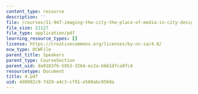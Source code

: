 ```yaml
---
content_type: resource
description: ''
file: /courses/11-947-imaging-the-city-the-place-of-media-in-city-design-and-development-fall-1998/4d0982c97d29a4c3cf91e568abc8568a_4.pdf
file_size: 21127
file_type: application/pdf
learning_resource_types: []
license: https://creativecommons.org/licenses/by-nc-sa/4.0/
ocw_type: OCWFile
parent_title: Speakers
parent_type: CourseSection
parent_uid: da9183f6-5953-3264-ec2a-bb61d7ca97c4
resourcetype: Document
title: 4.pdf
uid: 4d0982c9-7d29-a4c3-cf91-e568abc8568a
---
```

